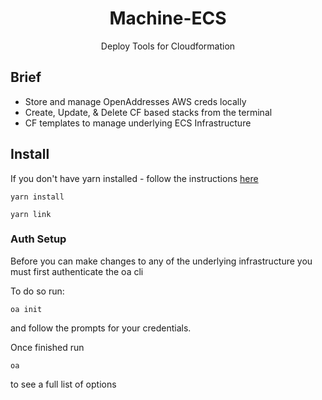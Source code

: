 <h1 align="center">Machine-ECS</h1>

<p align="center">Deploy Tools for Cloudformation</p>

## Brief

- Store and manage OpenAddresses AWS creds locally
- Create, Update, & Delete CF based stacks from the terminal
- CF templates to manage underlying ECS Infrastructure

## Install

If you don't have yarn installed - follow the instructions [here](https://yarnpkg.com/en/)

```
yarn install

yarn link
```

### Auth Setup

Before you can make changes to any of the underlying infrastructure you must first authenticate the oa cli

To do so run:

```
oa init
```

and follow the prompts for your credentials.

Once finished run

```
oa
```

to see a full list of options
